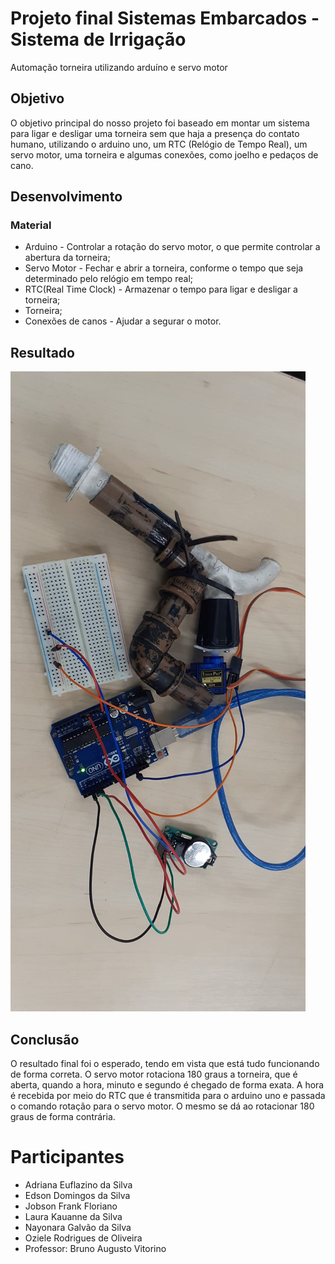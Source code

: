 # Projeto final Sistemas Embarcados - Sistema de Irrigação
Automação torneira utilizando arduíno e servo motor
## Objetivo
O objetivo principal do nosso projeto foi baseado em montar um sistema para ligar e desligar uma torneira sem que haja a presença do contato humano, utilizando o arduino uno, um RTC (Relógio de Tempo Real), um servo motor,  uma torneira e algumas conexões, como joelho e pedaços de cano. 

## Desenvolvimento
### Material

- Arduino - Controlar a rotação do servo motor, o que permite controlar a abertura da torneira;
- Servo Motor - Fechar e abrir a torneira, conforme o tempo que seja determinado pelo relógio em tempo real;
- RTC(Real Time Clock) - Armazenar o tempo para ligar e desligar a torneira;
- Torneira;
- Conexões de canos -  Ajudar a segurar o motor.

## Resultado

<img src="./projeto torneira.jpeg" />

## Conclusão
O resultado final foi o esperado, tendo em vista que está tudo funcionando de forma correta. O servo motor rotaciona 180 graus a torneira, que é aberta, quando a hora, minuto e segundo é chegado de forma exata. A hora é recebida por meio do RTC que é transmitida para o arduino uno e passada o comando rotação para o servo motor. O mesmo se dá ao rotacionar 180 graus de forma contrária.

# Participantes
- Adriana Euflazino da Silva
- Edson Domingos da Silva
- Jobson Frank Floriano
- Laura Kauanne da Silva
- Nayonara Galvão da Silva
- Oziele Rodrigues de Oliveira
- Professor: Bruno Augusto Vitorino
